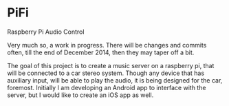 PiFi
====

Raspberry Pi Audio Control

Very much so, a work in progress. There will be changes and commits often, till the end of December 2014, then they may taper off a bit.

The goal of this project is to create a music server on a raspberry pi, that will be connected to a car stereo system. Though any device that has auxiliary input, will be able to play the audio, it is being designed for the car, foremost. Initially I am developing an Android app to interface with the server, but I would like to create an iOS app as well.
